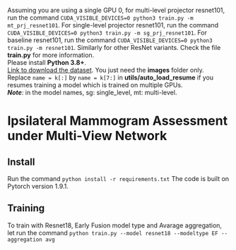 Assuming you are using a single GPU 0, for multi-level projector resnet101, run the command ``CUDA_VISIBLE_DEVICES=0 python3 train.py -m mt_prj_resnet101``. For single-level projector resnet101, run the command ``CUDA_VISIBLE_DEVICES=0 python3 train.py -m sg_prj_resnet101``. For baseline resnet101, run the command ``CUDA_VISIBLE_DEVICES=0 python3 train.py -m resnet101``. Similarly for other ResNet variants. Check the file **train.py** for more information.  
Please install **Python 3.8+**.  
[Link to download the dataset](https://drive.google.com/drive/folders/1svFSy2Da3cVMvekBwe13mzyx38XZ9xWo). You just need the **images** folder only.  
Replace ``name = k[:]`` by ``name = k[7:]`` in **utils/auto_load_resume** if you resumes training a model which is trained on multiple GPUs.  
***Note***: in the model names, sg: single_level, mt: multi-level.

# Ipsilateral Mammogram Assessment under Multi-View Network

## Install
Run the command
``python install -r requirements.txt``
The code is built on Pytorch version 1.9.1.

## Training

To train with Resnet18, Early Fusion model type and Avarage aggregation, let run the command
``python train.py --model resnet18 --modeltype EF --aggregation avg``
